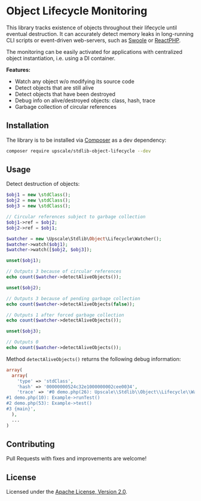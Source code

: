 Object Lifecycle Monitoring
===========================

This library tracks existence of objects throughout their lifecycle until eventual destruction.
It can accurately detect memory leaks in long-running CLI scripts or event-driven web-servers, such as [Swoole](https://www.swoole.co.uk/) or [ReactPHP](https://reactphp.org/).

The monitoring can be easily activated for applications with centralized object instantiation, i.e. using a DI container. 

**Features:**
- Watch any object w/o modifying its source code
- Detect objects that are still alive
- Detect objects that have been destroyed
- Debug info on alive/destroyed objects: class, hash, trace
- Garbage collection of circular references 

## Installation

The library is to be installed via [Composer](https://getcomposer.org/) as a dev dependency:
```bash
composer require upscale/stdlib-object-lifecycle --dev
```

## Usage

Detect destruction of objects:
```php
$obj1 = new \stdClass();
$obj2 = new \stdClass();
$obj3 = new \stdClass();

// Circular references subject to garbage collection
$obj1->ref = $obj2;
$obj2->ref = $obj1;

$watcher = new \Upscale\Stdlib\Object\Lifecycle\Watcher();
$watcher->watch($obj1);
$watcher->watch([$obj2, $obj3]);

unset($obj1);

// Outputs 3 because of circular references
echo count($watcher->detectAliveObjects());

unset($obj2);

// Outputs 3 because of pending garbage collection 
echo count($watcher->detectAliveObjects(false));

// Outputs 1 after forced garbage collection 
echo count($watcher->detectAliveObjects());

unset($obj3);

// Outputs 0
echo count($watcher->detectAliveObjects());
```

Method `detectAliveObjects()` returns the following debug information:
```php
array(
  array(
    'type' => 'stdClass',
    'hash' => '00000000524c32e1000000002cee0034',
    'trace' => '#0 demo.php(26): Upscale\\Stdlib\\Object\\Lifecycle\\Watcher->watch(Object(stdClass))
#1 demo.php(10): Example->runTest()
#2 demo.php(53): Example->test()
#3 {main}',
  ),
  ...
)
```

## Contributing

Pull Requests with fixes and improvements are welcome!

## License

Licensed under the [Apache License, Version 2.0](http://www.apache.org/licenses/LICENSE-2.0).
